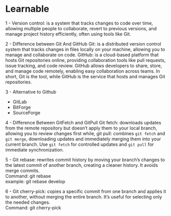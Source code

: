 # Learnable

1 - Version control: is a system that tracks changes to code over time, allowing multiple people to collaborate, revert to previous versions, and manage project history efficiently, often using tools like Git.


2 - Difference between Git And GitHub
Git: is a distributed version control system that tracks changes in files locally on your machine, allowing you to manage and collaborate on code. 
GitHub: is a cloud-based platform that hosts Git repositories online, providing collaboration tools like pull requests, issue tracking, and code review. GitHub allows developers to share, store, and manage code remotely, enabling easy collaboration across teams. 
In short, Git is the tool, while GitHub is the service that hosts and manages Git repositories.

3 - Alternative to Github
- GitLab
- BitForge
- SourceForge

4 - Difference Between GitFetch and GitPull
Git fetch: downloads updates from the remote repository but doesn’t apply them to your local branch, allowing you to review changes first while, git pull: combines `git fetch` and `git merge`, downloading updates and immediately merging them into your current branch. Use `git fetch` for controlled updates and `git pull` for immediate synchronization.

5 - Git rebase: rewrites commit history by moving your branch’s changes to the latest commit of another branch, creating a cleaner history. It avoids merge commits.  
Command: git rebase <branch-name>  
example:  git rebase develop

6 - Git cherry-pick: copies a specific commit from one branch and applies it to another, without merging the entire branch. It’s useful for selecting only the needed changes.  
Command: git cherry-pick <commit-hash>
